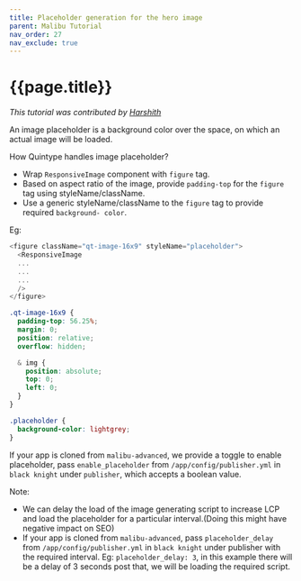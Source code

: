 ```yaml
---
title: Placeholder generation for the hero image
parent: Malibu Tutorial
nav_order: 27
nav_exclude: true
---
```


# {{page.title}}

_This tutorial was contributed by [Harshith](https://www.linkedin.com/in/harshith-raj-092ba4176)_

An image placeholder is a background color over the space, on which an actual image will be loaded.

How Quintype handles image placeholder?

- Wrap `ResponsiveImage` component with `figure` tag.
- Based on aspect ratio of the image, provide `padding-top` for the `figure` tag using styleName/className.
- Use a generic styleName/className to the `figure` tag to provide required `background- color`.

Eg: 
```javascript
<figure className="qt-image-16x9" styleName="placeholder">
  <ResponsiveImage
  ...
  ...
  ...
  />
</figure>
```

```css
.qt-image-16x9 {
  padding-top: 56.25%;
  margin: 0;
  position: relative;
  overflow: hidden;

  & img {
    position: absolute;
    top: 0;
    left: 0;
  }
}

.placeholder {
  background-color: lightgrey;
}
```

If your app is cloned from `malibu-advanced`, we provide a toggle to enable placeholder, pass `enable_placeholder` from `/app/config/publisher.yml` in `black knight` under `publisher`, which accepts a boolean value.

Note: 
- We can delay the load of the image generating script to increase LCP and load the placeholder for a particular interval.(Doing this might have negative impact on SEO)
- If your app is cloned from `malibu-advanced`, pass `placeholder_delay` from `/app/config/publisher.yml` in `black knight` under publisher with the required interval. Eg: `placeholder_delay: 3`, in this example there will be a delay of 3 seconds post that, we will be loading the required script.

